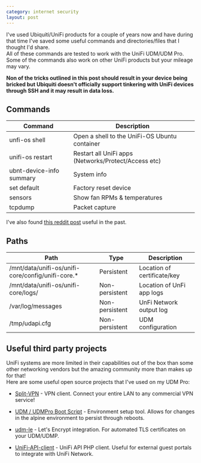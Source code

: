 ```yaml
---
category: internet security
layout: post
---
```


I've used Ubiquiti/UniFi products for a couple of years now and have during that time I've saved some useful commands and directories/files that I thought I'd share.  
All of these commands are tested to work with the UniFi UDM/UDM Pro. Some of the commands also work on other UniFi products but your mileage may vary.

__Non of the tricks outlined in this post should result in your device being bricked but Ubiquiti doesn't officially support tinkering with UniFi devices through SSH and it may result in data loss.__

## Commands

|Command|Description|
|-------|-----------|
|unfi-os shell|Open a shell to the UniFi-OS Ubuntu container|
|unifi-os restart| Restart all UniFi apps (Networks/Protect/Access etc)|
|ubnt-device-info summary|System info|
|set default|Factory reset device|
|sensors|Show fan RPMs & temperatures|
|tcpdump|Packet capture|

I've also found [this reddit post](https://www.reddit.com/r/Ubiquiti/comments/k2g8sk/) useful in the past.

## Paths

|Path|Type|Description|
|----|----|-----------|
|/mnt/data/unifi-os/unifi-core/config/unifi-core.*|Persistent|Location of certificate/key
|/mnt/data/unifi-os/unifi-core/logs/|Non-persistent|Location of UnFi app logs|
|/var/log/messages|Non-persistent|UnFi Network output log|
|/tmp/udapi.cfg|Non-persistent|UDM configuration|

## Useful third party projects

UniFi systems are more limited in their capabilities out of the box than some other networking vendors but the amazing community more than makes up for that!  
Here are some useful open source projects that I've used on my UDM Pro:

* [Split-VPN](https://github.com/peacey/split-vpn) - VPN client. Connect your entire LAN to any commercial VPN service!

* [UDM / UDMPro Boot Script](https://github.com/boostchicken-dev/udm-utilities/tree/master/on-boot-script) - Environment setup tool. Allows for changes in the alpine environment to persist through reboots.

* [udm-le](https://github.com/kchristensen/udm-le) - Let's Encrypt integration. For automated TLS certificates on your UDM/UDMP.

* [UniFi-API-client](https://github.com/Art-of-WiFi/UniFi-API-client) - UniFi API PHP client. Useful for external guest portals to integrate with UniFi Network.
